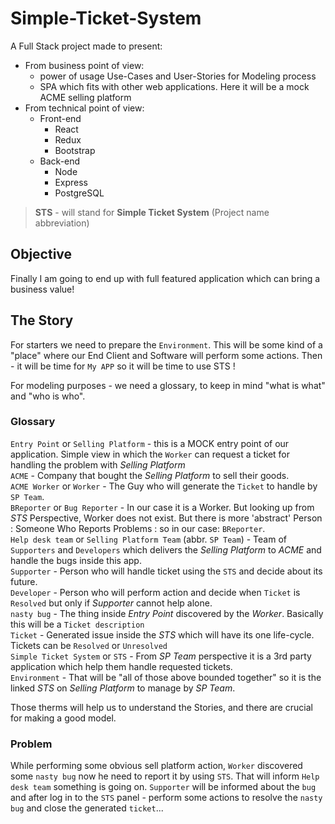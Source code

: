 # Simple-Ticket-System

A Full Stack project made to present:

- From business point of view:
    - power of usage Use-Cases and User-Stories for Modeling process
    - SPA which fits with other web applications. Here it will be a mock ACME selling platform 
- From technical point of view:
    - Front-end
        - React
        - Redux
        - Bootstrap
    - Back-end
        - Node
        - Express
        - PostgreSQL

> **STS** - will stand for **Simple Ticket System** (Project name abbreviation)

## Objective

Finally I am going to end up with full featured application which can bring a business value!

## The Story

For starters we need to prepare the `Environment`. 
This will be some kind of a "place" where our End Client and Software will perform some actions.
Then - it will be time for `My APP` so it will be time to use STS !

For modeling purposes - we need a glossary, to keep in mind "what is what" and "who is who".
 
### Glossary


`Entry Point` or `Selling Platform` - this is a MOCK entry point of our application. Simple view in which the `Worker` can request a ticket
  for handling the problem with *Selling Platform*   
`ACME` - Company that bought the *Selling Platform* to sell their goods.  
`ACME Worker` or `Worker` - The Guy who will generate the `Ticket` to handle by `SP Team`.   
`BReporter` or `Bug Reporter` - In our case it is a Worker. But looking up from *STS* Perspective, Worker does not exist. But there is more 'abstract' Person : Someone Who Reports Problems : so in our case: `BReporter`.  
`Help desk team` or `Selling Platform Team` (abbr. `SP Team`) - Team of `Supporters` and `Developers` which delivers the *Selling Platform* 
   to *ACME* and handle the bugs inside this app.  
`Supporter` - Person who will handle ticket using the `STS` and decide about its future.  
`Developer` - Person who will perform action and decide when `Ticket` is `Resolved` but only if *Supporter* cannot help alone.  
`nasty bug` - The thing inside *Entry Point* discovered by the *Worker*. Basically this will be a `Ticket description`   
`Ticket` - Generated issue inside the *STS* which will have its one life-cycle. Tickets can be `Resolved` or `Unresolved`    
`Simple Ticket System` or `STS` - From *SP Team* perspective it is a 3rd party application which help them handle requested tickets.  
`Environment` - That will be "all of those above bounded together" so it is the linked *STS* on *Selling Platform* to manage by *SP Team*.   
  
Those therms will help us to understand the Stories, and there are crucial for making a good model.

### Problem

While performing some obvious sell platform action, 
`Worker` discovered some `nasty bug` now he need to report it by using `STS`. 
That will inform `Help desk team` something is going on. 
`Supporter` will be informed about the `bug` and after log in to the `STS` panel - 
perform some actions to resolve the `nasty bug` and close the generated `ticket`...
 
 
